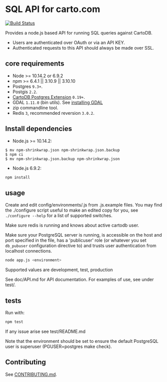 SQL API for carto.com
========================

[![Build Status](https://travis-ci.org/CartoDB/CartoDB-SQL-API.png?branch=master)](https://travis-ci.org/CartoDB/CartoDB-SQL-API)

Provides a node.js based API for running SQL queries against CartoDB.

* Users are authenticated over OAuth or via an API KEY.
* Authenticated requests to this API should always be made over SSL.


core requirements
-----------------
* Node >= 10.14.2 or 6.9.2
* npm >= 6.4.1 || 3.10.9 || 3.10.10
* Postgres `9.3+`.
* Postgis `2.2`.
* [CartoDB Postgres Extension](https://github.com/CartoDB/cartodb-postgresql/blob/0.19.2/README.md) `0.19+`.
* GDAL `1.11.0` (bin utils). See [installing GDAL](http://trac.osgeo.org/gdal/wiki/DownloadingGdalBinaries)
* zip commandline tool.
* Redis `3`, recommended reversion `3.0.2`.


Install dependencies
--------------------

- Node.js >= 10.14.2:
```
$ mv npm-shrinkwrap.json npm-shrinkwrap.json.backup
$ npm ci
$ mv npm-shrinkwrap.json.backup npm-shrinkwrap.json
```

- Node.js 6.9.2:
```sh
npm install
```


usage
-----

Create and edit config/environments/<environment>.js from .js.example files.
You may find the ./configure script useful to make an edited copy for you,
see ```./configure --help``` for a list of supported switches.

Make sure redis is running and knows about active cartodb user.

Make sure your PostgreSQL server is running, is accessible on
the host and port specified in the <environment> file, has
a 'publicuser' role (or whatever you set ``db_pubuser`` configuration
directive to) and trusts user authentication from localhost
connections.

```sh
node app.js <environment>
```

Supported <environment> values are development, test, production

See doc/API.md for API documentation.
For examples of use, see under test/.


tests
-----

Run with:

```sh
npm test
```

If any issue arise see test/README.md

Note that the environment should be set to ensure the default
PostgreSQL user is superuser (PGUSER=postgres make check).

Contributing
---

See [CONTRIBUTING.md](CONTRIBUTING.md).
